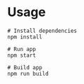 
# Usage

```
# Install dependencies
npm install
```

```
# Run app
npm start
```

```
# Build app
npm run build
```
